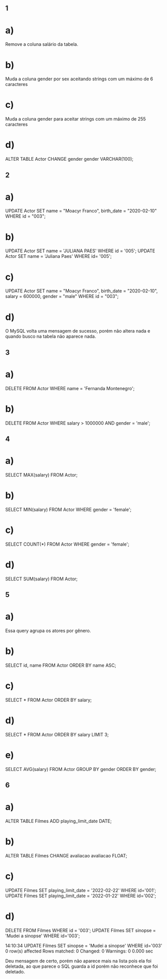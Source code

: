 ## 1

# a)

Remove a coluna salário da tabela.

# b)

Muda a coluna gender por sex aceitando strings com um máximo de 6 caracteres

# c)

Muda a coluna gender para aceitar strings com um máximo de 255 caracteres

# d)

ALTER TABLE Actor CHANGE gender gender VARCHAR(100);

## 2

# a)

UPDATE Actor SET name = "Moacyr Franco", birth_date = "2020-02-10" WHERE id = "003";

# b)

UPDATE Actor SET name = 'JULIANA PAES' WHERE id = '005';
UPDATE Actor SET name = 'Juliana Paes' WHERE id= '005';

# c)

UPDATE Actor
SET
name = "Moacyr Franco",
birth_date = "2020-02-10",
salary = 600000,
gender = "male"
WHERE id = "003";

# d)

O MySQL volta uma mensagem de sucesso, porém não altera nada e quando busco na tabela não aparece nada.

## 3

# a)

DELETE FROM Actor WHERE name = 'Fernanda Montenegro';

# b)

DELETE FROM Actor WHERE salary > 1000000 AND gender = 'male';

## 4

# a)

SELECT MAX(salary) FROM Actor;

# b)

SELECT MIN(salary) FROM Actor WHERE gender = 'female';

# c)

SELECT COUNT(*) FROM Actor WHERE gender = 'female';

# d)

SELECT SUM(salary) FROM Actor;

## 5

# a)

Essa query agrupa os atores por gênero.

# b)

SELECT id, name FROM Actor ORDER BY name ASC;

# c)

SELECT * FROM Actor ORDER BY salary;

# d)

SELECT * FROM Actor ORDER BY salary LIMIT 3;

# e)

SELECT AVG(salary) FROM Actor GROUP BY gender ORDER BY gender;

## 6

# a)

ALTER TABLE Filmes ADD playing_limit_date DATE;

# b)

ALTER TABLE Filmes CHANGE avaliacao avaliacao FLOAT;

# c)

UPDATE Filmes SET playing_limit_date = '2022-02-22' WHERE id='001';
UPDATE Filmes SET playing_limit_date = '2022-01-22' WHERE id='002';

# d)

DELETE FROM Filmes WHERE id = '003';
UPDATE Filmes SET sinopse = 'Mudei a sinopse' WHERE id='003';

14:10:34 UPDATE Filmes SET sinopse = 'Mudei a sinopse' WHERE id='003' 0 row(s) affected Rows matched: 0 Changed: 0 Warnings: 0 0.000 sec

Deu mensagem de certo, porém não aparece mais na lista pois ela foi deletada, ao que parece o SQL guarda a id porém não reconhece que foi deletado.